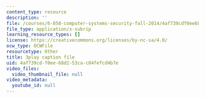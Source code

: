 ```yaml
---
content_type: resource
description: ''
file: /courses/6-858-computer-systems-security-fall-2014/4af739cdf0ee68d253cac84fefcd4b7e_3v5Von-oNUg.srt
file_type: application/x-subrip
learning_resource_types: []
license: https://creativecommons.org/licenses/by-nc-sa/4.0/
ocw_type: OCWFile
resourcetype: Other
title: 3play caption file
uid: 4af739cd-f0ee-68d2-53ca-c84fefcd4b7e
video_files:
  video_thumbnail_file: null
video_metadata:
  youtube_id: null
---
```

